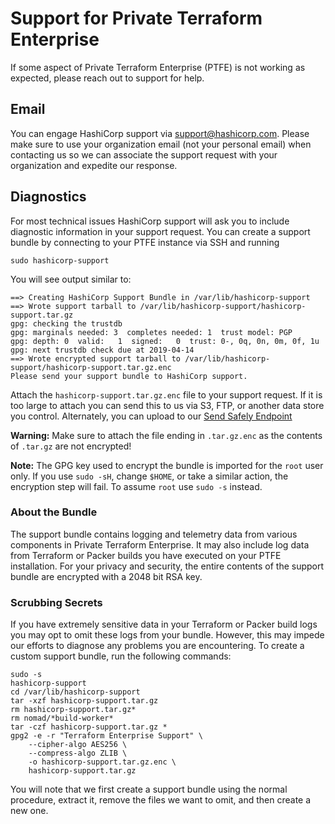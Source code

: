 # Support for Private Terraform Enterprise

If some aspect of Private Terraform Enterprise (PTFE) is not working as
expected, please reach out to support for help.

## Email

You can engage HashiCorp support via <support@hashicorp.com>. Please make sure
to use your organization email (not your personal email) when contacting us so
we can associate the support request with your organization and expedite our
response.

## Diagnostics

For most technical issues HashiCorp support will ask you to include diagnostic
information in your support request. You can create a support bundle by
connecting to your PTFE instance via SSH and running

    sudo hashicorp-support

You will see output similar to:

    ==> Creating HashiCorp Support Bundle in /var/lib/hashicorp-support
    ==> Wrote support tarball to /var/lib/hashicorp-support/hashicorp-support.tar.gz
    gpg: checking the trustdb
    gpg: marginals needed: 3  completes needed: 1  trust model: PGP
    gpg: depth: 0  valid:   1  signed:   0  trust: 0-, 0q, 0n, 0m, 0f, 1u
    gpg: next trustdb check due at 2019-04-14
    ==> Wrote encrypted support tarball to /var/lib/hashicorp-support/hashicorp-support.tar.gz.enc
    Please send your support bundle to HashiCorp support.

Attach the `hashicorp-support.tar.gz.enc` file to your support request. If it is
too large to attach you can send this to us via S3, FTP, or another data store
you control.
Alternately, you can upload to our [Send Safely Endpoint](https://hashicorp.sendsafely.com/auth/)

**Warning:** Make sure to attach the file ending in `.tar.gz.enc` as the
contents of `.tar.gz` are not encrypted!

**Note:** The GPG key used to encrypt the bundle is imported for the `root` user
only. If you use `sudo -sH`, change `$HOME`, or take a similar action, the
encryption step will fail. To assume `root` use `sudo -s` instead.

### About the Bundle

The support bundle contains logging and telemetry data from various components
in Private Terraform Enterprise. It may also include log data from Terraform or
Packer builds you have executed on your PTFE installation. For your privacy and
security, the entire contents of the support bundle are encrypted with a 2048
bit RSA key.

### Scrubbing Secrets

If you have extremely sensitive data in your Terraform or Packer build logs you
may opt to omit these logs from your bundle. However, this may impede our
efforts to diagnose any problems you are encountering. To create a custom
support bundle, run the following commands:

    sudo -s
    hashicorp-support
    cd /var/lib/hashicorp-support
    tar -xzf hashicorp-support.tar.gz
    rm hashicorp-support.tar.gz*
    rm nomad/*build-worker*
    tar -czf hashicorp-support.tar.gz *
    gpg2 -e -r "Terraform Enterprise Support" \
        --cipher-algo AES256 \
        --compress-algo ZLIB \
        -o hashicorp-support.tar.gz.enc \
        hashicorp-support.tar.gz

You will note that we first create a support bundle using the normal procedure,
extract it, remove the files we want to omit, and then create a new one.

